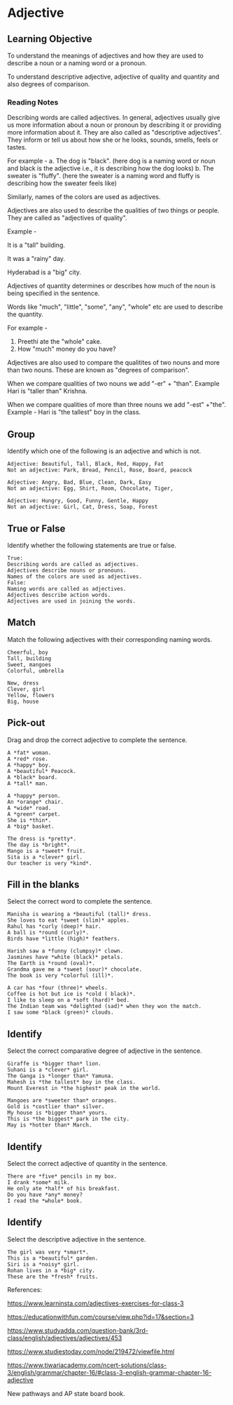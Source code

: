 # Adjective

## Learning Objective

To understand the meanings of adjectives and how they are used to describe a noun or a naming word or a pronoun.

To understand descriptive adjective, adjective of quality and quantity and also degrees of comparison.

### Reading Notes

Describing words are called adjectives. In general, adjectives usually give us more information about a noun or pronoun by describing it or providing more information about it. They are also called as "descriptive adjectives". They inform or tell us about how she or he looks, sounds, smells, feels or tastes.

 For example - 
a. The dog is "black". (here dog is a naming word or noun and black is the adjective i.e., it is describing how the dog looks)
b. The sweater is "fluffy". (here the sweater is a naming word and fluffy is describing how the sweater feels like)

Similarly, names of the colors are used as adjectives.

Adjectives are also used to describe the qualities of two things or people. They are called as "adjectives of quality".

Example - 

It is a "tall" building.

It was a "rainy" day.

Hyderabad is a "big" city.

Adjectives of quantity determines or describes how much of the noun is being specified in the sentence. 

Words like "much", "little", "some", "any", "whole" etc are used to describe the quantity.

For example -
1. Preethi ate the "whole" cake.
2. How "much" money do you have?

Adjectives are also used to compare the qualitites of two nouns and more than two nouns. These are known as "degrees of comparison".  

When we compare qualities of two nouns we add "-er" + "than". 
Example Hari is "taller than" Krishna.

When we compare qualities of more than three nouns we add "-est" +"the". 
Example - Hari is "the tallest" boy in the class.


## Group 

Identify which one of the following is an adjective and which is not. 

```
Adjective: Beautiful, Tall, Black, Red, Happy, Fat
Not an adjective: Park, Bread, Pencil, Rose, Board, peacock
```

```
Adjective: Angry, Bad, Blue, Clean, Dark, Easy
Not an adjective: Egg, Shirt, Room, Chocolate, Tiger, 
```

```
Adjective: Hungry, Good, Funny, Gentle, Happy
Not an adjective: Girl, Cat, Dress, Soap, Forest
```

## True or False

Identify whether the following statements are true or false.

```
True:
Describing words are called as adjectives.
Adjectives describe nouns or pronouns.
Names of the colors are used as adjectives.
False:
Naming words are called as adjectives.
Adjectives describe action words.
Adjectives are used in joining the words.
```

## Match

Match the following adjectives with their corresponding naming words.

```
Cheerful, boy
Tall, building
Sweet, mangoes
Colorful, umbrella
```

```
New, dress
Clever, girl
Yellow, flowers
Big, house
```


## Pick-out

Drag and drop the correct adjective to complete the sentence.

```
A *fat* woman.
A *red* rose.
A *happy* boy.
A *beautiful* Peacock.
A *black* board.
A *tall* man.
```

```
A *happy* person.
An *orange* chair.
A *wide* road.
A *green* carpet.
She is *thin*.
A *big* basket.
```

```
The dress is *pretty*.
The day is *bright*.
Mango is a *sweet* fruit.
Sita is a *clever* girl.
Our teacher is very *kind*.
```


## Fill in the blanks

Select the correct word to complete the sentence.

```
Manisha is wearing a *beautiful (tall)* dress.
She loves to eat *sweet (slim)* apples.
Rahul has *curly (deep)* hair.
A ball is *round (curly)*.
Birds have *little (high)* feathers.
```

```
Harish saw a *funny (clumpsy)* clown.
Jasmines have *white (black)* petals.
The Earth is *round (oval)*.
Grandma gave me a *sweet (sour)* chocolate.
The book is very *colorful (ill)*. 
```

```
A car has *four (three)* wheels.
Coffee is hot but ice is *cold ( black)*.
I like to sleep on a *soft (hard)* bed.
The Indian team was *delighted (sad)* when they won the match.
I saw some *black (green)* clouds.
```

## Identify 

Select the correct comparative degree of adjective in the sentence.

```
Giraffe is *bigger than* lion.
Suhani is a *clever* girl.
The Ganga is *longer than* Yamuna.
Mahesh is *the tallest* boy in the class.
Mount Everest in *the highest* peak in the world.
```

```
Mangoes are *sweeter than* oranges.
Gold is *costlier than* silver.
My house is *bigger than* yours.
This is *the biggest* park in the city.
May is *hotter than* March.
```

## Identify 

Select the correct adjective of quantity in the sentence.

```
There are *five* pencils in my box.
I drank *some* milk.
He only ate *half* of his breakfast.
Do you have *any* money?
I read the *whole* book.
```

## Identify

Select the descriptive adjective in the sentence.


```
The girl was very *smart*.
This is a *beautiful* garden.
Siri is a *noisy* girl.
Rohan lives in a *big* city.
These are the *fresh* fruits.
```



References: 

https://www.learninsta.com/adjectives-exercises-for-class-3

https://educationwithfun.com/course/view.php?id=17&section=3

https://www.studyadda.com/question-bank/3rd-class/english/adjectives/adjectives/453

https://www.studiestoday.com/node/219472/viewfile.html

https://www.tiwariacademy.com/ncert-solutions/class-3/english/grammar/chapter-16/#class-3-english-grammar-chapter-16-adjective

New pathways and AP state board book.















 










